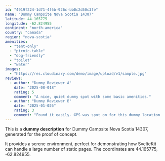 ```yaml
---
id: "4919f224-1d71-4f6b-926c-bb0c2d50c3fe"
name: "Dummy Campsite Nova Scotia 14307"
latitude: 44.165775
longitude: -62.824955
continent: "north-america"
country: "canada"
region: "nova-scotia"
amenities:
  - "tent-only"
  - "picnic-table"
  - "dog-friendly"
  - "toilet"
  - "water"
images:
  - "https://res.cloudinary.com/demo/image/upload/v1/sample.jpg"
reviews:
  - author: "Dummy Reviewer A"
    date: "2025-08-018"
    rating: 5
    comment: "A nice, quiet dummy spot with some basic amenities."
  - author: "Dummy Reviewer B"
    date: "2025-01-026"
    rating: 3
    comment: "Found it easily. GPS was spot on for this dummy location."
---
```


This is a **dummy description** for Dummy Campsite Nova Scotia 14307, generated for the proof of concept.

It provides a serene environment, perfect for demonstrating how SvelteKit can handle a large number of static pages. The coordinates are 44.165775, -62.824955.
